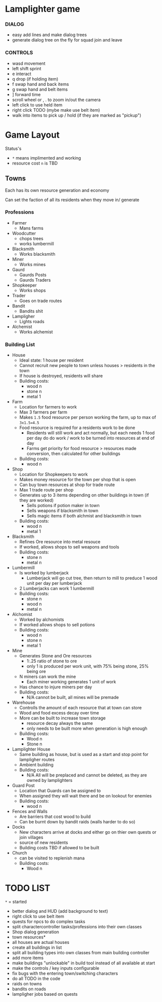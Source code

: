 # Lamplighter game


### DIALOG

- easy add lines and make dialog trees
- generate dialog tree on the fly for squad join and leave

### CONTROLS

- wasd movement
- left shift sprint
- e interact
- q drop (if holding item)
- f swap hand and back items
- g swap hand and belt items
- ] forward time
- scroll wheel or , . to zoom in/out the camera
- left click to use held item
- right click TODO (mybe make use belt item)
- walk into items to pick up / hold (if they are marked as "pickup")




# Game Layout

Status's
- `*` means implimented and working
- resource cost `n` is TBD

## Towns

Each has its own resource generation and economy

Can set the faction of all its residents when they move in/ generate

### Professions

- Farmer
  - Mans farms
- Woodcutter
  - chops trees
  - works lumbermill
- Blacksmith
  - Works blacksmith
- Miner
  - Works mines
- Gaurd
  - Gaurds Posts
  - Gaurds Traders
- Shopkeeper
  - Works shops
- Trader
  - Goes on trade routes
- Bandit
  - Bandits shit
- Lampligher
  - Lights roads
- Alchemist
  - Works alchemist

### Building List

- House
  - Ideal state: 1 house per resident
  - Cannot recruit new people to town unless houses > residents in the town
  - If house is destroyed, residents will share
  - Building costs:
    - wood n
    - stone n
    - metal 1
- Farm
  - Location for farmers to work
  - Max 3 farmers per farm
  - Makes `1.5` food resource per person working the farm, up to max of `3x1.5=4.5`
  - Food resource is required for a residents work to be done
    - Residents will still work and act normally, but each needs 1 food per day do do work / work to be turned into resources at end of day
    - Farms get priority for food resource > resources made conversion, then calculated for other buildings
  - Building costs:
    - wood n
- Shop
  - Location for Shopkeepers to work
  - Makes money resource for the town per shop that is open
  - Can buy town resources at shop for trade route
  - Max 1 trade route per shop 
  - Generates up to 3 items depending on other buildings in town (if they are worked)
    - Sells potions if potion maker in town 
    - Sells weapons if blacksmith in town
    - Sells magic items if both alchmist and blacksmith in town
  - Building costs:
    - wood n
    - metal 1
- Blacksmith
  - Refines Ore resource into metal resouce
  - If worked, allows shops to sell weapons and tools
  - Building costs:
    - stone n
    - metal n
- Lumbermill
  - Is worked by lumberjack
    - Lumberjack will go cut tree, then return to mill to preduce 1 wood unit per day per lumberjack
  - 2 Lumberjacks can work 1 lumbermill
  - Building costs:
    - stone n
    - wood n
    - metal n
- Alchomist
  - Worked by alchomists
  - If worked allows shops to sell potions
  - Building costs:
    - wood n
    - stone n
    - metal 1
- Mine
  - Generates Stone and Ore resources
    - 1:.25 ratio of stone to ore
    - only 1 is produced per work unit, with 75% being stone, 25% being ore
  - N miners can work the mine
    - Each miner working generates 1 unit of work
  - Has chance to injure miners per day
  - Building costs:
    - N/A cannot be built, all mines will be premade
- Warehouse
  - Controlls the amount of each resource that at town can store
  - Wood and food excess decay over time
  - More can be built to increase town storage
    - resource decay always the same
    - only needs to be built more when generation is high enough
  - Building costs:
    - Wood n
    - Stone n
- Lamplighter House
  - Same building as house, but is used as a start and stop point for lampligher routes
  - Ambient building
  - Building costs:
    - N/A All will be preplaced and cannot be deleted, as they are owned by lamplighters
- Guard Post
  - Location that Guards can be assigned to
  - When assigned they will wait there and be on lookout for enemies
  - Building costs:
    - wood n
- Fences and Walls
  - Are barriers that cost wood to build
  - Can be burnt down by bandit raids (walls harder to do so)
- Docks
  - New characters arrive at docks and either go on thier own quests or join villages
  - source of new residents
  - Building costs TBD if allowed to be built
- Church
  - can be visited to replenish mana
  - Building costs:
    - Wood n



# TODO LIST

`*` = started

- better dialog and HUD (add background to text)
- right click to use belt item
- quests for npcs to do complex tasks
- split charactercontroller tasks/professions into their own classes
- Shop dialog generation
- town resources*
- all houses are actual houses
- create all buildings in list
- split all building types into own classes from main building controller
- add more items
- make buildings "unlockable" in build tool instead of all available at start
- make the controls / key inputs configurable
- fix bugs with the entering town/switching characters
- do all TODO in the code
- raids on towns
- bandits on roads
- lampligher jobs based on quests

